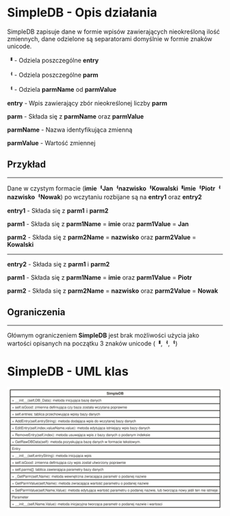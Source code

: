 # SimpleDB - Opis działania 

SimpleDB zapisuje dane w formie wpisów zawierających nieokreśloną ilość zmiennych, dane odzielone są separatorami domyślnie w formie znaków unicode.

**ᅤ** - Odziela poszczególne **entry**

**ᅥ** - Odziela poszczególne **parm**

**ᅧ** - Odziela **parmName** od **parmValue**

**entry** - Wpis zawierający zbór nieokreślonej liczby **parm**

**parm** - Składa się z **parmName** oraz **parmValue**

**parmName** - Nazwa identyfikująca zmienną

**parmValue** - Wartość zmiennej

## Przykład 
---

Dane w czystym formacie (**imieᅧJanᅥnazwiskoᅧKowalskiᅤimieᅧPiotrᅥnazwiskoᅧNowak**) po wczytaniu rozbijane są na **entry1** oraz **entry2**

**entry1** - Składa się z **parm1** i **parm2**

**parm1** - Składa się z **parm1Name** = **imie** oraz **parm1Value** = **Jan**

**parm2** - Składa się z **parm2Name** = **nazwisko** oraz **parm2Value** = **Kowalski**

---

**entry2** - Składa się z **parm1** i **parm2**

**parm1** - Składa się z **parm1Name** = **imie** oraz **parm1Value** = **Piotr**

**parm2** - Składa się z **parm2Name** = **nazwisko** oraz **parm2Value** = **Nowak**

## Ograniczenia
---

Głównym ograniczeniem **SimpleDB** jest brak możliwości użycia jako wartości opisanych na początku 3 znaków unicode (**ᅤ**,**ᅥ**,**ᅧ**)

# SimpleDB - UML klas

![UML](/Dokumentacja/UML/SimpleDB.svg)